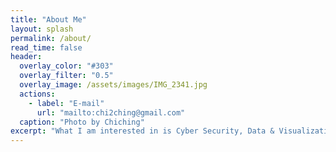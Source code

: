 ```yaml
---
title: "About Me"
layout: splash
permalink: /about/
read_time: false
header:
  overlay_color: "#303"
  overlay_filter: "0.5"
  overlay_image: /assets/images/IMG_2341.jpg
  actions:
    - label: "E-mail"
      url: "mailto:chi2ching@gmail.com"
  caption: "Photo by Chiching"
excerpt: "What I am interested in is Cyber Security, Data & Visualization, and English. Actually, I'm not an expert in any kind of field. To tell the truth, this blog pages has been just made for me who forget easily what I had found out. If someone can get some useful information from here, it would be glad to me. Please have a wonderful day and take care."
---
```


<!--
<i class="fas fa-map-marker-alt"></i> [Daejeon, Rep. of Korea](https://goo.gl/maps/VVEvFrSGuPw4ofNS9) <i class="fas fa-envelope"></i>
[E-mail](mailto:chi2ching@gmail.com) <i class="fab fa-fw fa-twitter-square"></i> [Twitter](https://twitter.com/chi2ching) <i class="fab fa-fw fa-facebook-square"></i> [Facebook](https://www.facebook.com/chaechang.lee) <i class="fab fa-fw fa-github"></i> [GitHub](https://github.com/IcedVanillaLatte)
-->
